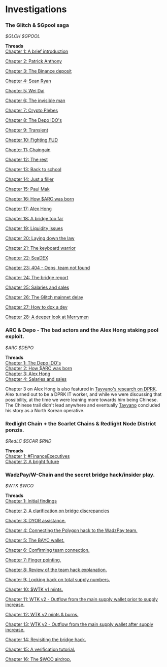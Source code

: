# Investigations

### The Glitch & $Gpool saga
*$GLCH $GPOOL*  
  
**Threads**  
[Chapter 1: A brief introduction](https://x.com/aUselessChris/status/1550631629219143680)
  
[Chapter 2: Patrick Anthony](https://x.com/aUselessChris/status/1551129322043449344)
  
[Chapter 3: The Binance deposit](https://x.com/aUselessChris/status/1551334223230951425)
  
[Chapter 4: Sean Ryan](https://x.com/aUselessChris/status/1551716728798941187)
  
[Chapter 5: Wei Dai](https://x.com/aUselessChris/status/1551991106732261376)
  
[Chapter 6: The invisible man](https://x.com/aUselessChris/status/1552359321828220929)
  
[Chapter 7: Crypto Plebes](https://x.com/aUselessChris/status/1552723331836776448)
  
[Chapter 8: The Depo IDO's](https://x.com/aUselessChris/status/1554170225746223104)  
  
[Chapter 9: Transient](https://x.com/aUselessChris/status/1554523157360418822)
  
[Chapter 10: Fighting FUD](https://x.com/aUselessChris/status/1554899957546713088)
  
[Chapter 11: Chaingain](https://x.com/aUselessChris/status/1555253974424502272)
  
[Chapter 12: The rest](https://x.com/aUselessChris/status/1555595022526980096)
  
[Chapter 13: Back to school](https://x.com/aUselessChris/status/1556603329421131776)
  
[Chapter 14: Just a filler](https://x.com/aUselessChris/status/1557043073603063810)
  
[Chapter 15: Paul Mak](https://x.com/aUselessChris/status/1557437901314691073)
  
[Chapter 16: How $ARC was born](https://x.com/aUselessChris/status/1557786240782667780)  
  
[Chapter 17: Alex Hong](https://x.com/aUselessChris/status/1559482419526438913)
  
[Chapter 18: A bridge too far](https://x.com/aUselessChris/status/1561430683423309824)
  
[Chapter 19: Liquidity issues](https://x.com/aUselessChris/status/1562147597862592512)
  
[Chapter 20: Laying down the law](https://x.com/aUselessChris/status/1562846921282428928)
  
[Chapter 21: The keyboard warrior](https://x.com/aUselessChris/status/1567200289815498758)
  
[Chapter 22: SeaDEX](https://x.com/aUselessChris/status/1569748859882029058)
  
[Chapter 23: 404 - Oops, team not found](https://x.com/aUselessChris/status/1572663645636825088)
  
[Chapter 24: The bridge report](https://x.com/aUselessChris/status/1582415376729899009)
  
[Chapter 25: Salaries and sales](https://x.com/aUselessChris/status/1591169893512384512)  
  
[Chapter 26: The Glitch mainnet delay](https://x.com/aUselessChris/status/1609151149004972037)
  
[Chapter 27: How to dox a dev](https://x.com/aUselessChris/status/1616047888626335744)
  
[Chapter 28: A deeper look at Merrymen](https://x.com/aUselessChris/status/1618319384577212422)
  
### ARC & Depo - The bad actors and the Alex Hong staking pool exploit.
*$ARC $DEPO*  
  
**Threads**  
[Chapter 1: The Depo IDO's](https://x.com/aUselessChris/status/1554170225746223104)  
[Chapter 2: How $ARC was born](https://x.com/aUselessChris/status/1557786240782667780)  
[Chapter 3: Alex Hong](https://x.com/aUselessChris/status/1559482419526438913)  
[Chapter 4: Salaries and sales](https://x.com/aUselessChris/status/1591169893512384512)

Chapter 3 on Alex Hong is also featured in [Tayvano's research on DPRK](https://github.com/tayvano/lazarus-bluenoroff-research/blob/main/hacks-and-thefts/paid_network.md). Alex turned out to be a DPRK IT worker, and while we were discussing that possibility, at the time we were leaning more towards him being Chinese. The Chinese trail didn't lead anywhere and eventually [Tayvano](https://x.com/tayvano_) concluded his story as a North Korean operative.
  
### Redlight Chain + the Scarlet Chains & Redlight Node District ponzis.
*$RedLC $SCAR $RND*  
  
**Threads**  
[Chapter 1: #FinanceExecutives](https://x.com/aUselessChris/status/1587228716354215939)  
[Chapter 2: A bright future](https://x.com/aUselessChris/status/1587589275901722624)  
  
### WadzPay/W-Chain and the secret bridge hack/insider play.
*$WTK $WCO*  
  
**Threads**  
[Chapter 1: Initial findings](https://x.com/aUselessChris/status/1834198514248626389)
  
[Chapter 2: A clarification on bridge discrepancies](https://x.com/aUselessChris/status/1834570920893043098)
  
[Chapter 3: DYOR assistance.](https://x.com/aUselessChris/status/1842685678661865720)
  
[Chapter 4: Connecting the Polygon hack to the WadzPay team.](https://x.com/aUselessChris/status/1844664910065680691)
  
[Chapter 5: The BAYC wallet.](https://x.com/aUselessChris/status/1844789135891972114)
  
[Chapter 6: Confirming team connection.](https://x.com/aUselessChris/status/1846691834526863805)
  
[Chapter 7: Finger pointing.](https://x.com/aUselessChris/status/1857398816304992382)
  
[Chapter 8: Review of the team hack explanation.](https://x.com/aUselessChris/status/1857502527186698333)
  
[Chapter 9: Looking back on total supply numbers.](https://x.com/aUselessChris/status/1928401298652647591)
  
[Chapter 10: $WTK v1 mints.](https://x.com/aUselessChris/status/1935293445142364241)
  
[Chapter 11: WTK v2 - Outflow from the main supply wallet prior to supply increase.](https://x.com/aUselessChris/status/1935641773495238717)
  
[Chapter 12: WTK v2 mints & burns.](https://x.com/aUselessChris/status/1936028665323962654)
  
[Chapter 13: WTK v2 - Outflow from the main supply wallet after supply increase.](https://x.com/aUselessChris/status/1937211225982583249)
  
[Chapter 14: Revisiting the bridge hack.](https://x.com/aUselessChris/status/1937591845519049177)
  
[Chapter 15: A verification tutorial.](https://x.com/aUselessChris/status/1942290577237635220)
  
[Chapter 16: The $WCO airdrop.](https://x.com/aUselessChris/status/1945776955711746129)
  
